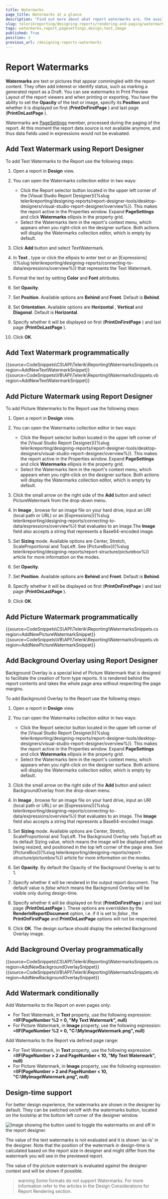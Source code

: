 ```yaml
---
title: Watermarks
page_title: Watermarks at a glance
description: "Find out more about what report watermarks are, the available watermark types, how to add each watermark type through the designer or programmatically, and other important details about their use."
slug: telerikreporting/designing-reports/rendering-and-paging/watermarks
tags: watermarks,report,pagesettings,design,text,image
published: True
position: 3
previous_url: /designing-reports-watermarks
---
```


# Report Watermarks

__Watermarks__ are text or pictures that appear commingled with the report content. They often add interest or identify status, such as marking a generated report as a Draft. You can see watermarks in Print Preview Layout of the report viewers and when printing or exporting. You have the ability to set the __Opacity__ of the text or image, specify its __Position__ and whether it is displayed on first (__PrintOnFirstPage__ ) and last page (__PrintOnLastPage__ ).

Watermarks are [PageSettings](/api/Telerik.Reporting.Drawing.PageSettings) member, processed during the paging of the report. At this moment the report data source is not available anymore, and thus data fields used in expressions would not be evaluated.

## Add Text Watermark using Report Designer

To add Text Watermarks to the Report use the following steps:

1. Open a report in __Design__ view.
1. You can open the Watermarks collection editor in two ways:

	+ Click the Report selector button located in the upper left corner of the [Visual Studio Report Designer]({%slug telerikreporting/designing-reports/report-designer-tools/desktop-designers/visual-studio-report-designer/overview%}). This makes the report active in the Properties window. Expand __PageSettings__ and click __Watermarks__ ellipsis in the property grid.
	+ Select the Watermarks item in the report's context menu, which appears when you right-click on the designer surface. Both actions will display the Watermarks collection editor, which is empty by default.

1. Click __Add__ button and select TextWatermark.
1. In __Text__ , type or click the ellipsis to enter text or an [Expressions]({%slug telerikreporting/designing-reports/connecting-to-data/expressions/overview%}) that represents the Text Watermark.
1. Format the text by setting __Color__ and __Font__ attributes.
1. Set __Opacity__.
1. Set __Position__. Available options are __Behind__ and __Front__. Default is __Behind__.
1. Set __Orientation__. Available options are __Horizontal__ , __Vertical__ and __Diagonal__. Default is __Horizontal__.
1. Specify whether it will be displayed on first (__PrintOnFirstPage__ ) and last page (__PrintOnLastPage__ ).
1. Click __OK__.

## Add Text Watermark programmatically

{{source=CodeSnippets\CS\API\Telerik\Reporting\WatermarksSnippets.cs region=AddNewTextWatermarkSnippet}}
{{source=CodeSnippets\VB\API\Telerik\Reporting\WatermarksSnippets.vb region=AddNewTextWatermarkSnippet}}

## Add Picture Watermark using Report Designer

To add Picture Watermarks to the Report use the following steps:

1. Open a report in __Design__ view.
1. You can open the Watermarks collection editor in two ways:

	+ Click the Report selector button located in the upper left corner of the [Visual Studio Report Designer]({%slug telerikreporting/designing-reports/report-designer-tools/desktop-designers/visual-studio-report-designer/overview%}). This makes the report active in the Properties window. Expand __PageSettings__ and click __Watermarks__ ellipsis in the property grid.
	+ Select the Watermarks item in the report's context menu, which appears when you right-click on the designer surface. Both actions will display the Watermarks collection editor, which is empty by default.

1. Click the small arrow on the right side of the __Add__ button and select PictureWatermark from the drop-down menu.
1. In __Image__ , browse for an image file on your hard drive, input an URI (local path or URL) or an [Expressions]({%slug telerikreporting/designing-reports/connecting-to-data/expressions/overview%}) that evaluates to an image.The __Image__ field also accepts a string that represents a Base64-encoded image.
1. Set __Sizing__ mode. Available options are Center, Stretch, ScaleProportional and TopLeft. See [PictureBox]({%slug telerikreporting/designing-reports/report-structure/picturebox%}) article for more information on the modes.
1. Set __Opacity__.
1. Set __Position__. Available options are __Behind__ and __Front__. Default is __Behind__.
1. Specify whether it will be displayed on first (__PrintOnFirstPage__ ) and last page (__PrintOnLastPage__ ).
1. Click __OK__.

## Add Picture Watermark programmatically

{{source=CodeSnippets\CS\API\Telerik\Reporting\WatermarksSnippets.cs region=AddNewPictureWatermarkSnippet}}
{{source=CodeSnippets\VB\API\Telerik\Reporting\WatermarksSnippets.vb region=AddNewPictureWatermarkSnippet}}


## Add Background Overlay using Report Designer

Background Overlay is a special kind of Picture Watermark that is designed to facilitate the creation of form type reports. It is rendered behind the report contents and takes the whole page area without respecting the page margins.

To add Background Overlay to the Report use the following steps:

1. Open a report in __Design__ view.
1. You can open the Watermarks collection editor in two ways:

	+ Click the Report selector button located in the upper left corner of the [Visual Studio Report Designer]({%slug telerikreporting/designing-reports/report-designer-tools/desktop-designers/visual-studio-report-designer/overview%}). This makes the report active in the Properties window. Expand __PageSettings__ and click __Watermarks__ ellipsis in the property grid.
	+ Select the Watermarks item in the report's context menu, which appears when you right-click on the designer surface. Both actions will display the Watermarks collection editor, which is empty by default.

1. Click the small arrow on the right side of the __Add__ button and select BackgroundOverlay from the drop-down menu.
1. In __Image__ , browse for an image file on your hard drive, input an URI (local path or URL) or an [Expressions]({%slug telerikreporting/designing-reports/connecting-to-data/expressions/overview%}) that evaluates to an image. The __Image__ field also accepts a string that represents a Base64-encoded image.
1. Set __Sizing__ mode. Available options are Center, Stretch, ScaleProportional and TopLeft. The Background Overlay sets TopLeft as its default Sizing value, which means the image will be displayed without being resized, and positioned in the top left corner of the page area. See [PictureBox]({%slug telerikreporting/designing-reports/report-structure/picturebox%}) article for more information on the modes.
1. Set __Opacity__. By default the Opacity of the Background Overlay is set to 1.
1. Specify whether it will be rendered in the output report document. The default value is *false*  which means the Background Overlay will be visible only during design-time.
1. Specify whether it will be displayed on first (__PrintOnFirstPage__ ) and last page (__PrintOnLastPage__ ). These options are overridden by the __RenderInReportDocument__ option, i.e. if it is set to *false* , the __PrintOnFirstPage__ and __PrintOnLastPage__ options will not be respected.
1. Click __OK__. The design surface should display the selected Background Overlay image.

## Add Background Overlay programmatically

{{source=CodeSnippets\CS\API\Telerik\Reporting\WatermarksSnippets.cs region=AddNewBackgroundOverlaySnippet}}
{{source=CodeSnippets\VB\API\Telerik\Reporting\WatermarksSnippets.vb region=AddNewBackgroundOverlaySnippet}}

## Add Watermark conditionally

Add Watermarks to the Report on even pages only:

* For Text Watermark, in __Text__ property, use the following expression: __=IIF(PageNumber %2 = 0, "My Text Watermark", null)__
* For Picture Watermark, in __Image__ property, use the following expression: __=IIF(PageNumber %2 = 0, "C:\MyImageWatermark.png", null)__

Add Watermarks to the Report via defined page range:

* For Text Watermark, in __Text__ property, use the following expression: __=IIF(PageNumber > 2 and PageNumber < 10, "My Text Watermark", null)__
* For Picture Watermark, in __Image__ property, use the following expression: __=IIF(PageNumber > 2 and PageNumber < 10, "C:\MyImageWatermark.png", null)__

## Design-time support

For better design experience, the watermarks are shown in the designer by default. They can be switched on/off with the watermarks button, located on the toolstrip at the bottom left corner of the designer window.

![Image showing the button used to toggle the watermarks on and off in the report designer.](images/Designer/report-designer-toolstrip-watermarks-focused.png)

The value of the text watermarks is not evaluated and it is shown 'as-is' in the designer. Note that the position of the watermark in design-time is calculated based on the report size in designer and might differ from the watermark you will see in the previewed report.

The value of the picture watermark is evaluated against the designer context and will be shown if possible.

>warning Some formats do not support Watermarks. For more information refer to the articles in the Design Considerations for Report Rendering section.
